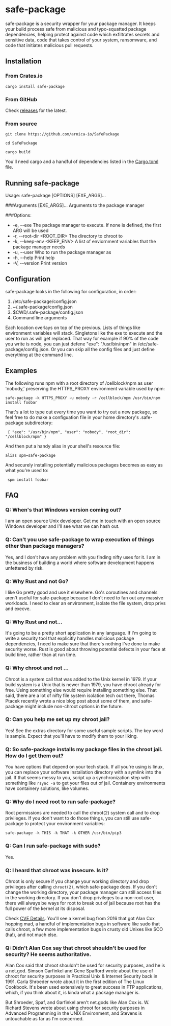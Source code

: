 # safe-package
safe-package is a security wrapper for your package manager. It keeps your build process safe from malicious and typo-squatted package dependencies, helping protect against code which exfiltrates secrets and sensitive data, code that takes control of your system, ransomware, and code that initiates malicious pull requests. 

## Installation


### From Crates.io
`cargo install safe-package
`

### From GitHub
Check [releases](https://github.com/arnica-io/SafePackage/releases) for the latest.

### From source
`git clone https://github.com/arnica-io/SafePackage`

`cd SafePackage`

`cargo build`

You'll need cargo and a handful of dependencies listed in the [Cargo.toml](https://github.com/arnica-io/SafePackage/blob/main/Cargo.toml) file.

## Running safe-package

Usage: safe-package [OPTIONS] [EXE_ARGS]...

###Arguments
  [EXE_ARGS]...  Arguments to the package manager

###Options:
* -e, --exe <EXE>            The package manager to execute. If none is defined, the first ARG will be used
*   -r, --root-dir <ROOT_DIR>  The directory to chroot to
*   -k, --keep-env <KEEP_ENV>  A list of enviornment variables that the package manager needs
*   -u, --user <USER>          Who to run the package manager as
*   -h, --help                 Print help
*   -V, --version              Print version

## Configuration
safe-package looks in the following for configuration, in order:

1. /etc/safe-package/config.json
2. ~/.safe-package/config.json
3. $CWD/.safe-package/config.json
4. Command line arguments

Each location overlays on top of the previous. Lists of things like environment variables will stack. Singletons like the exe to execute and the user to run as will get replaced. That way for example if 90% of the code you write is node, you can just defene "exe": "/usr/bin/npm" in /etc/safe-package/config.json. Or you can skip all the config files and just define everything at the command line.

## Examples

The following runs npm with a root directory of /cellblock/npm as user 'nobody,' preserving the HTTPS_PROXY environment variable used by npm:

` safe-package -k HTTPS_PROXY -u nobody -r /cellblock/npm /usr/bin/npm install foobar
`

That's a lot to type out every time you want to try out a new package, so feel free to do make a configuation file in your home directory's .safe-package subdirectory:

` { "exe": "/usr/bin/npm", "user": "nobody", "root_dir": "/cellblock/npm" }`

And then put a handy alias in your shell's resource file:

`alias spm=safe-package`

And securely installing potentially malicious packages becomes as easy as what you're used to:

` spm install foobar`

## FAQ

### Q: When's that Windows version coming out?

I am an open source Unix developer. Get me in touch with an open source Windows developer and I'll see what we can hash out. 

### Q: Can't you use safe-package to wrap execution of things other than package managers?

Yes, and I don't have any problem with you finding nifty uses for it. I am in the business of building a world where software development happens unfettered by risk.

### Q: Why Rust and not Go?

I like Go pretty good and use it elsewhere. Go's coroutines and channels aren't useful for safe-package because I don't need to fan out any massive workloads. I need to clear an environment, isolate the file system, drop privs and execve. 

### Q: Why Rust and not...

It's going to be a pretty short application in any language. If I'm going to write a security tool that explicitly handles malicious package dependencies, I need to make sure that there's nothing I've done to make security worse. Rust is good about throwing potential defects in your face at build time, rather than at run time.

### Q: Why chroot and not ...

Chroot is a system call that was added to the Unix kernel in 1979. If your build system is a Unix that is newer than 1979, you have chroot already for free. Using something else would require installing something else. That said, there are a lot of nifty file system isolation tech out there, Thomas Ptacek recently wrote a nice blog post about some of them, and safe-package might include non-chroot options in the future.

### Q: Can you help me set up my chroot jail?

Yes! See the extras directory for some useful sample scripts. The key word is sample. Expect that you'll have to modify them to your liking.

### Q: So safe-package installs my package files in the chroot jail. How do I get them out?

You have options that depend on your tech stack. If all you're using is linux, you can replace your software installation directory with a symlink into the jail. If that seems messy to you, script up a synchronization step with something like `rsync -a` to get your files out of jail. Containery environments have containery solutions, like volumes. 

### Q: Why do I need root to run safe-package?

Root permissions are needed to call the chroot(2) system call and to drop privileges. If you don't want to do those things, you can still use safe-package to protect your environment variables:

`safe-package -k THIS -k THAT -k OTHER /usr/bin/pip3`

### Q: Can I run safe-package with sudo?

Yes.

### Q: I heard that chroot was insecure. Is it?

Chroot is only secure if you change your working directory and drop privileges after calling `chroot(2)`, which safe-package does. If you don't change the working directory, your package manager can still access files in the working directory. If you don't drop privileges to a non-root user, there will always be ways for root to break out of jail because root has the full power of the kernel at its disposal. 

Check [CVE Details](https://www.cvedetails.com/google-search-results.php?q=chroot&sa=Search). You'll see a kernel bug from 2016 that got Alan Cox hopping mad, a handful of implementation bugs in software like sudo that calls chroot, a few more implementation bugs in crusty old Unixes like SCO (ha!), and not much else.

### Q: Didn't Alan Cox say that chroot shouldn't be used for security? He seems authoritative.
Alan Cox said that chroot shouldn't be used for security purposes, and he is a net.god. Simson Garfinkel and Gene Spafford wrote about the use of chroot for security purposes in Practical Unix & Internet Security back in 1991. Carla Shroeder wrote about it in the first edition of The Linux Cookbook. It's been used extensively to great success in FTP applications, which, if you think about it, is kinda what a package manager is. 

But Shroeder, Spaf, and Garfinkel aren't net.gods like Alan Cox is. W. Richard Stevens wrote about using chroot for security purposes in Advanced Programming in the UNIX Environment, and Stevens is untouchable as far as I'm concerned. 

